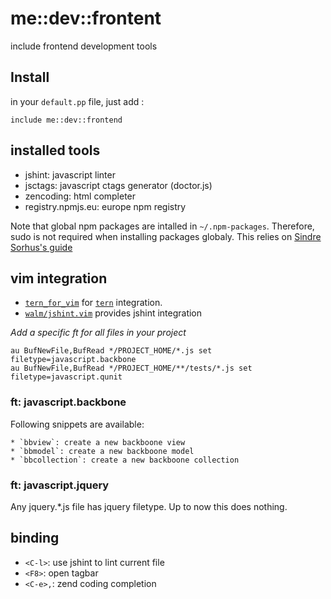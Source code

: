 # me::dev::frontent

include frontend development tools

## Install

in your `default.pp` file, just add :

``` puppet
include me::dev::frontend
```

## installed tools

* jshint: javascript linter
* jsctags: javascript ctags generator (doctor.js)
* zencoding: html completer
* registry.npmjs.eu: europe npm registry

Note that global npm packages are intalled in `~/.npm-packages`. Therefore, sudo
is not required when installing packages globaly. This relies on [Sindre
Sorhus's guide](https://github.com/sindresorhus/guides/blob/master/npm-global-without-sudo-linux.md)

## vim integration

* [`tern_for_vim`](https://github.com/marijnh/tern_for_vim) for [`tern`](http://ternjs.net/) integration.
* [`walm/jshint.vim`](https://github.com/walm/jshint.vim) provides jshint integration

_Add a specific ft for all files in your project_

```!vim
au BufNewFile,BufRead */PROJECT_HOME/*.js set filetype=javascript.backbone
au BufNewFile,BufRead */PROJECT_HOME/**/tests/*.js set filetype=javascript.qunit
```

### ft: javascript.backbone

Following snippets are available:

    * `bbview`: create a new backboone view
    * `bbmodel`: create a new backboone model
    * `bbcollection`: create a new backboone collection

### ft: javascript.jquery

Any jquery.*.js file has jquery filetype. Up to now this does nothing.

## binding

* `<C-l>`: use jshint to lint current file
* `<F8>`: open tagbar
* `<C-e>,`: zend coding completion
